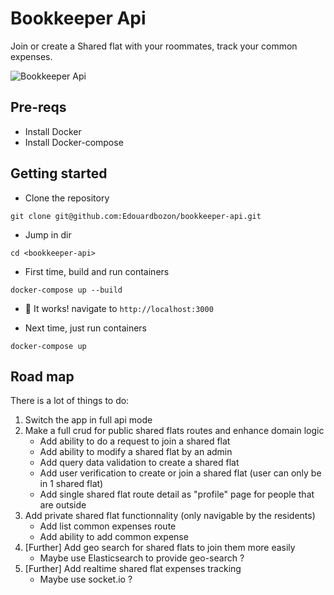 # Bookkeeper Api

Join or create a Shared flat with your roommates, track your common expenses. 

![Bookkeeper Api](https://media.giphy.com/media/l0IyeL8r9UhJI5LcA/giphy.gif)

## Pre-reqs
- Install Docker 
- Install Docker-compose

## Getting started
- Clone the repository
```
git clone git@github.com:Edouardbozon/bookkeeper-api.git
```
- Jump in dir
```
cd <bookkeeper-api>
```
- First time, build and run containers
```
docker-compose up --build
```
- :rainbow: It works! navigate to `http://localhost:3000`

- Next time, just run containers
```
docker-compose up
```

## Road map

There is a lot of things to do:

1. Switch the app in full api mode
2. Make a full crud for public shared flats routes and enhance domain logic
    - Add ability to do a request to join a shared flat
    - Add ability to modify a shared flat by an admin
    - Add query data validation to create a shared flat
    - Add user verification to create or join a shared flat (user can only be in 1 shared flat)
    - Add single shared flat route detail as "profile" page for people that are outside
3. Add private shared flat functionnality (only navigable by the residents)
    - Add list common expenses route
    - Add ability to add common expense 
4. [Further] Add geo search for shared flats to join them more easily
    - Maybe use Elasticsearch to provide geo-search ?
5. [Further] Add realtime shared flat expenses tracking
    - Maybe use socket.io ?

